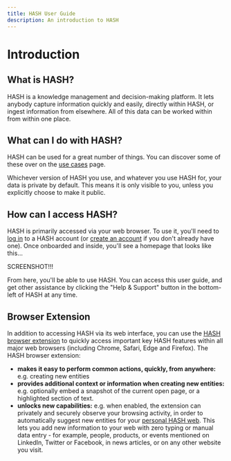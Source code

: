 ```yaml
---
title: HASH User Guide
description: An introduction to HASH
---
```


# Introduction

## What is HASH?

HASH is a knowledge management and decision-making platform. It lets anybody capture information quickly and easily, directly within HASH, or ingest information from elsewhere. All of this data can be worked within from within one place.

## What can I do with HASH?

HASH can be used for a great number of things. You can discover some of these over on the [use cases](https://hash.ai/guide/introduction/use-cases) page.

Whichever version of HASH you use, and whatever you use HASH for, your data is private by default. This means it is only visible to you, unless you explicitly choose to make it public.

## How can I access HASH?

HASH is primarily accessed via your web browser. To use it, you'll need to [log in](https://app.hash.ai/login) to a HASH account (or [create an account](https://app.hash.ai/signup) if you don't already have one). Once onboarded and inside, you'll see a homepage that looks like this...

SCREENSHOT!!!

From here, you'll be able to use HASH. You can access this user guide, and get other assistance by clicking the "Help & Support" button in the bottom-left of HASH at any time.

## Browser Extension

In addition to accessing HASH via its web interface, you can use the [HASH browser extension](https://hash.ai/integrations#plugins) to quickly access important key HASH features within all major web browsers (including Chrome, Safari, Edge and Firefox). The HASH browser extension:

- **makes it easy to perform common actions, quickly, from anywhere:** e.g. creating new entities
- **provides additional context or information when creating new entities:** e.g. optionally embed a snapshot of the current open page, or a highlighted section of text.
- **unlocks new capabilities:** e.g. when enabled, the extension can privately and securely observe your browsing activity, in order to automatically suggest new entities for your [personal HASH web](https://hash.ai/guide/webs). This lets you add new information to your web with zero typing or manual data entry - for example, people, products, or events mentioned on LinkedIn, Twitter or Facebook, in news articles, or on any other website you visit.